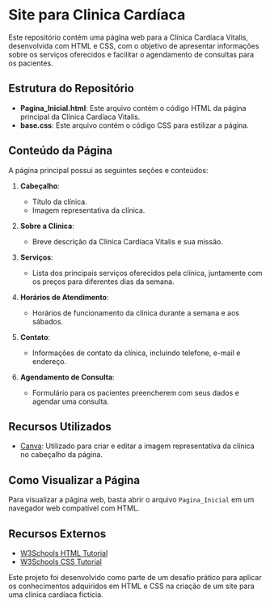 # Site para Clinica Cardíaca

Este repositório contém uma página web para a Clínica Cardíaca Vitalis, desenvolvida com HTML e CSS, com o objetivo de apresentar informações sobre os serviços oferecidos e facilitar o agendamento de consultas para os pacientes.

## Estrutura do Repositório

- **Pagina_Inicial.html**: Este arquivo contém o código HTML da página principal da Clínica Cardíaca Vitalis.
- **base.css**: Este arquivo contém o código CSS para estilizar a página.

## Conteúdo da Página

A página principal possui as seguintes seções e conteúdos:

1. **Cabeçalho**:
   - Título da clínica.
   - Imagem representativa da clínica.

2. **Sobre a Clínica**:
   - Breve descrição da Clínica Cardíaca Vitalis e sua missão.

3. **Serviços**:
   - Lista dos principais serviços oferecidos pela clínica, juntamente com os preços para diferentes dias da semana.

4. **Horários de Atendimento**:
   - Horários de funcionamento da clínica durante a semana e aos sábados.

5. **Contato**:
   - Informações de contato da clínica, incluindo telefone, e-mail e endereço.

6. **Agendamento de Consulta**:
   - Formulário para os pacientes preencherem com seus dados e agendar uma consulta.

## Recursos Utilizados

- [Canva](https://www.canva.com/): Utilizado para criar e editar a imagem representativa da clínica no cabeçalho da página.

## Como Visualizar a Página

Para visualizar a página web, basta abrir o arquivo `Pagina_Inicial` em um navegador web compatível com HTML.

## Recursos Externos

- [W3Schools HTML Tutorial](https://www.w3schools.com/html/)
- [W3Schools CSS Tutorial](https://www.w3schools.com/css/)


Este projeto foi desenvolvido como parte de um desafio prático para aplicar os conhecimentos adquiridos em HTML e CSS na criação de um site para uma clínica cardíaca fictícia.